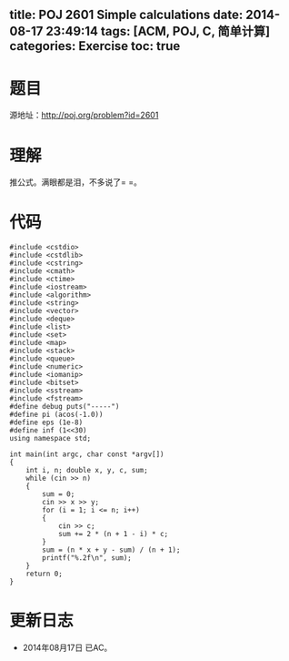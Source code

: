 title: POJ 2601 Simple calculations
date: 2014-08-17 23:49:14
tags: [ACM, POJ, C, 简单计算]
categories: Exercise
toc: true
---
# 题目
源地址：http://poj.org/problem?id=2601

# 理解
推公式。满眼都是泪，不多说了= =。

<!-- more -->

# 代码
```
#include <cstdio>
#include <cstdlib>
#include <cstring>
#include <cmath>
#include <ctime>
#include <iostream>
#include <algorithm>
#include <string>
#include <vector>
#include <deque>
#include <list>
#include <set>
#include <map>
#include <stack>
#include <queue>
#include <numeric>
#include <iomanip>
#include <bitset>
#include <sstream>
#include <fstream>
#define debug puts("-----")
#define pi (acos(-1.0))
#define eps (1e-8)
#define inf (1<<30)
using namespace std;

int main(int argc, char const *argv[])
{
    int i, n; double x, y, c, sum;
    while (cin >> n)
    {
        sum = 0;
        cin >> x >> y;
        for (i = 1; i <= n; i++)
        {
            cin >> c;
            sum += 2 * (n + 1 - i) * c;
        }
        sum = (n * x + y - sum) / (n + 1);
        printf("%.2f\n", sum);
    }
    return 0;
}
```

# 更新日志
- 2014年08月17日 已AC。
